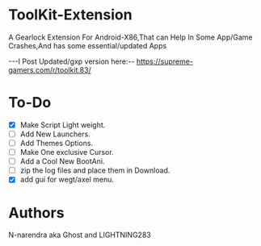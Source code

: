 # ToolKit-Extension
A Gearlock Extension For Android-X86,That can Help In Some App/Game Crashes,And has some essential/updated Apps

---I Post Updated/gxp version here:--
https://supreme-gamers.com/r/toolkit.83/

# To-Do
- [x] Make Script Light weight.
- [ ] Add New Launchers.
- [ ] Add Themes Options.
- [ ] Make One exclusive Cursor.
- [ ] Add a Cool New BootAni.
- [ ] zip the log files and place them in Download.
- [x] add gui for wegt/axel menu.

# Authors
N-narendra aka Ghost and LIGHTNING283
